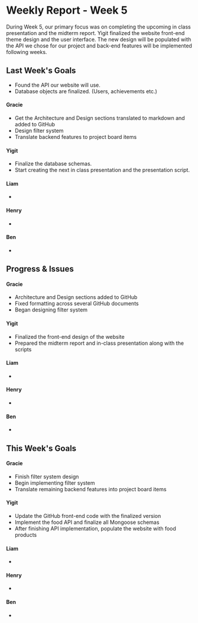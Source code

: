 # Weekly Report - Week 5
During Week 5, our primary focus was on completing the upcoming in class presentation and the midterm report. Yigit finalized the website front-end theme design and the user interface. The new design will be populated with the API we chose for our project and back-end features will be implemented following weeks.
## Last Week's Goals
- Found the API our website will use.
- Database objects are finalized. (Users, achievements etc.)
#### Gracie
- Get the Architecture and Design sections translated to markdown and added to GitHub
- Design filter system
- Translate backend features to project board items

#### Yigit
- Finalize the database schemas.
- Start creating the next in class presentation and the presentation script.

#### Liam
- 

#### Henry
- 

#### Ben
- 

## Progress & Issues
#### Gracie
- Architecture and Design sections added to GitHub
- Fixed formatting across several GitHub documents
- Began designing filter system

#### Yigit
- Finalized the front-end design of the website
- Prepared the midterm report and in-class presentation along with the scripts

#### Liam
- 

#### Henry
- 

#### Ben
- 

## This Week's Goals
#### Gracie
- Finish filter system design
- Begin implementing filter system
- Translate remaining backend features into project board items

#### Yigit
- Update the GitHub front-end code with the finalized version
- Implement the food API and finalize all Mongoose schemas
- After finishing API implementation, populate the website with food products

#### Liam
- 

#### Henry
- 

#### Ben
- 
